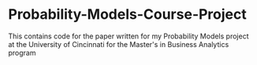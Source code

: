 # Probability-Models-Course-Project
This contains code for the paper written for my Probability Models project at the University of Cincinnati for the Master's in Business Analytics program
